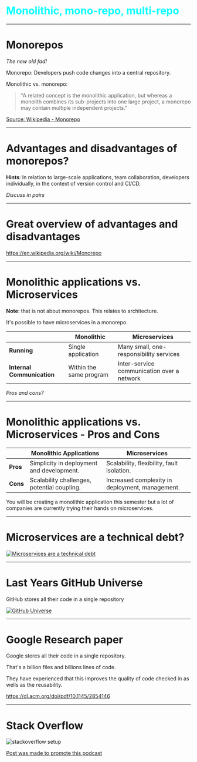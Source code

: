 
<div class="title-card" style="color: cyan;">
    <h1>Monolithic, mono-repo, multi-repo</h1>
</div>

---

# Monorepos

*The new old fad!*

Monorepo: Developers push code changes into a central repository. 

Monolithic vs. monorepo:

> "A related concept is the monolithic application, but whereas a monolith combines its sub-projects into one large project, a monorepo may contain multiple independent projects."

[Source: Wikipedia - Monorepo](https://en.wikipedia.org/wiki/Monorepo)

---

# Advantages and disadvantages of monorepos?

**Hints**: In relation to large-scale applications, team collaboration, developers individually, in the context of version control and CI/CD. 

*Discuss in pairs*

---

# Great overview of advantages and disadvantages

https://en.wikipedia.org/wiki/Monorepo

---

# Monolithic applications vs. Microservices 

**Note**: that is not about monorepos. This relates to architecture. 

It's possible to have microservices in a monorepo. 

|                    | Monolithic          | Microservices               |
|--------------------|---------------------|-----------------------------|
| **Running**        | Single application | Many small, one-responsibility services |
| **Internal Communication** | Within the same program | Inter-service communication over a network |



*Pros and cons?*

---

# Monolithic applications vs. Microservices - Pros and Cons

|            | Monolithic Applications                    | Microservices                           |
|------------|--------------------------------------------|-----------------------------------------|
| **Pros**   | Simplicity in deployment and development.  | Scalability, flexibility, fault isolation.|
| **Cons**   | Scalability challenges, potential coupling.| Increased complexity in deployment, management.|


You will be creating a monolithic application this semester but a lot of companies are currently trying their hands on microservices. 

---


# Microservices are a technical debt?

[![Microservices are a technical debt](http://img.youtube.com/vi/LcJKxPXYudE/0.jpg)](https://www.youtube.com/watch?v=LcJKxPXYudE&t=562)


---


# Last Years GitHub Universe

GitHub stores all their code in a single repository

[![GitHub Universe](http://img.youtube.com/vi/951OQEn4SN0/0.jpg)](https://youtu.be/951OQEn4SN0?t=13636)

---

# Google Research paper

Google stores all their code in a single repository. 

That's a billion files and billions lines of code.

They have experienced that this improves the quality of code checked in as wells as the reusability.

https://dl.acm.org/doi/pdf/10.1145/2854146

---

# Stack Overflow

<img src="./assets_monolith_multirepo/stackoverflow_setup.png" alt="stackoverflow setup">

[Post was made to promote this podcast](https://hanselminutes.com/847/engineering-stack-overflow-with-roberta-arcoverde)